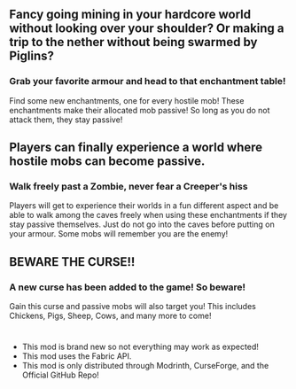 

## Fancy going mining in your hardcore world without looking over your shoulder? Or making a trip to the nether without being swarmed by Piglins?

### Grab your favorite armour and head to that enchantment table! 

Find some new enchantments, one for every hostile mob! These enchantments make their allocated mob passive! So long as you do not attack them, they stay passive! 

## Players can finally experience a world where hostile mobs can become passive.

### Walk freely past a Zombie, never fear a Creeper's hiss

Players will get to experience their worlds in a fun different aspect and be able to walk among the caves freely when using these enchantments if they stay passive themselves. Just do not go into the caves before putting on your armour. Some mobs will remember you are the enemy!

## BEWARE THE CURSE!!
### A new curse has been added to the game! So beware!
Gain this curse and passive mobs will also target you! This includes Chickens, Pigs, Sheep, Cows, and many more to come!
#
#
- This mod is brand new so not everything may work as expected! 
- This mod uses the Fabric API.
- This mod is only distributed through Modrinth, CurseForge, and the Official GitHub Repo!